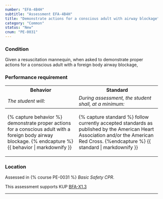 ```yaml
---
number: "EFA-4B4H"
subtitle: "Assessment EFA-4B4H"
title: "Demonstrate actions for a conscious adult with airway blockage"
category: "Common"
status: "New"
cnum: "PE-0031"
---
```

### Condition

Given a resuscitation mannequin, when asked to demonstrate proper actions for a conscious adult with a foreign body airway blockage,

### Performance requirement 

<table width='100%' class='Guidelines'>
 <thead>
 <tr>
     <th class='thirty'>Behavior</th>
     <th class='seventy'>Standard</th>
 </tr>
 <tr>
     <td><em>The student will:</em></td>
     <td><em>During assessment, the student shall, at a minimum:</em></td>
 </tr>
 </thead>
 <tbody>
 

<tr><td>

{% capture behavior %}
demonstrate proper actions for a conscious adult with a foreign body airway blockage.
{% endcapture %}
{{ behavior | markdownify }}

</td><td>

{% capture standard %}
follow currently accepted standards as published by the American Heart Association and/or the American Red Cross.
{%endcapture %}
{{ standard | markdownify }}

</td></tr>



 </tbody>
 </table>

### Location

Assessed in  {% course  PE-0031 %}  *Basic Safety CPR*.

This assessment supports KUP [BFA-X1.3]({{site.baseurl}}/tables/613.html#BFA-X1.3)

***

